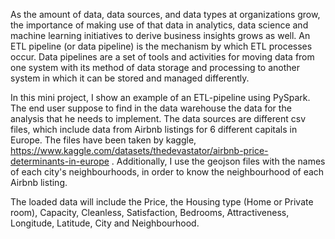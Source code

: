 As the amount of data, data sources, and data types at organizations grow, the importance of making use of that data in analytics, data science and machine learning initiatives to derive business insights grows as well. An ETL pipeline (or data pipeline) is the mechanism by which ETL processes occur. Data pipelines are a set of tools and activities for moving data from one system with its method of data storage and processing to another system in which it can be stored and managed differently. 

In this mini project, I show an example of an ETL-pipeline using PySpark. The end user suppose to find in the data warehouse the data for the analysis that he needs to implement. The data sources are different csv files, which include data from Airbnb listings for 6 different capitals in Europe. The files have been taken by kaggle, https://www.kaggle.com/datasets/thedevastator/airbnb-price-determinants-in-europe . Additionally, I use the geojson files with the names of each city's neighbourhoods, in order to know the neighbourhood of each Airbnb listing.

The loaded data will include the Price, the Housing type (Home or Private room), Capacity, Cleanless, Satisfaction, Bedrooms, Attractiveness, Longitude, Latitude, City and Neighbourhood.
